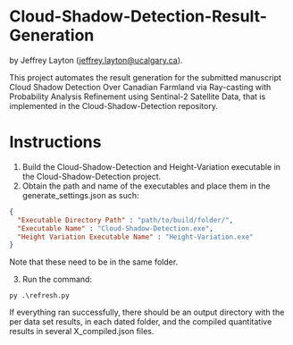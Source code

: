 # Cloud-Shadow-Detection-Result-Generation
by
Jeffrey Layton (jeffrey.layton@ucalgary.ca).

This project automates the result generation for the submitted manuscript Cloud Shadow Detection Over Canadian Farmland via Ray-casting with Probability Analysis Refinement using Sentinal-2 Satellite Data, 
that is implemented in the Cloud-Shadow-Detection repository. 

# Instructions

1) Build the Cloud-Shadow-Detection and Height-Variation executable in the Cloud-Shadow-Detection project.
2) Obtain the path and name of the executables and place them in the generate_settings.json as such:

```json
{
  "Executable Directory Path" : "path/to/build/folder/",
  "Executable Name" : "Cloud-Shadow-Detection.exe",
  "Height Variation Executable Name" : "Height-Variation.exe"
}
```
Note that these need to be in the same folder.

3) Run the command:

```
py .\refresh.py
```
If everything ran successfully, there should be an output directory with the per data set results, in each dated folder, and the compiled quantitative results in several X_compiled.json files.
